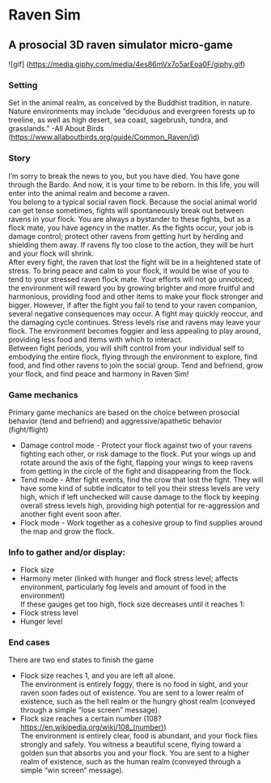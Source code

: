 # Raven Sim

## A prosocial 3D raven simulator micro-game

![gif] (https://media.giphy.com/media/4es86mVx7o5arEoa0F/giphy.gif)

### Setting
Set in the animal realm, as conceived by the Buddhist tradition, in nature.  
Nature environments may include “deciduous and evergreen forests up to treeline, as well as high desert, sea coast, sagebrush, tundra, and grasslands.” -All About Birds (https://www.allaboutbirds.org/guide/Common_Raven/id)

### Story
I’m sorry to break the news to you, but you have died. You have gone through the Bardo. And now, it is your time to be reborn. In this life, you will enter into the animal realm and become a raven.  
You belong to a typical social raven flock. Because the social animal world can get tense sometimes, fights will spontaneously break out between ravens in your flock. You are always a bystander to these fights, but as a flock mate, you have agency in the matter. As the fights occur, your job is damage control; protect other ravens from getting hurt by herding and shielding them away. If ravens fly too close to the action, they will be hurt and your flock will shrink.  
After every fight, the raven that lost the fight will be in a heightened state of stress. To bring peace and calm to your flock, it would be wise of you to tend to your stressed raven flock mate. Your efforts will not go unnoticed; the environment will reward you by growing brighter and more fruitful and harmonious, providing food and other items to make your flock stronger and bigger. However, if after the fight you fail to tend to your raven companion, several negative consequences may occur. A fight may quickly reoccur, and the damaging cycle continues. Stress levels rise and ravens may leave your flock. The environment becomes foggier and less appealing to play around, providing less food and items with which to interact.  
Between fight periods, you will shift control from your individual self to embodying the entire flock, flying through the environment to explore, find food, and find other ravens to join the social group. Tend and befriend, grow your flock, and find peace and harmony in Raven Sim!

### Game mechanics
Primary game mechanics are based on the choice between prosocial behavior (tend and befriend) and aggressive/apathetic behavior (fight/flight)  
- Damage control mode - Protect your flock against two of your ravens fighting each other, or risk damage to the flock. Put your wings up and rotate around the axis of the fight, flapping your wings to keep ravens from getting in the circle of the fight and disappearing from the flock.  
- Tend mode - After fight events, find the crow that lost the fight. They will have some kind of subtle indicator to tell you their stress levels are very high, which if left unchecked will cause damage to the flock by keeping overall stress levels high, providing high potential for re-aggression and another fight event soon after.  
- Flock mode - Work together as a cohesive group to find supplies around the map and grow the flock.

### Info to gather and/or display:
- Flock size
- Harmony meter (linked with hunger and flock stress level; affects environment, particularly fog levels and amount of food in the environment)  
If these gauges get too high, flock size decreases until it reaches 1:
- Flock stress level
- Hunger level

### End cases
There are two end states to finish the game
- Flock size reaches 1, and you are left all alone.  
The environment is entirely foggy, there is no food in sight, and your raven soon fades out of existence. You are sent to a lower realm of existence, such as the hell realm or the hungry ghost realm (conveyed through a simple “lose screen” message).
- Flock size reaches a certain number (108? https://en.wikipedia.org/wiki/108_(number))  
The environment is entirely clear, food is abundant, and your flock flies strongly and safely. You witness a beautiful scene, flying toward a golden sun that absorbs you and your flock. You are sent to a higher realm of existence, such as the human realm (conveyed through a simple “win screen” message).
